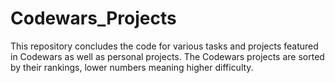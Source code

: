 # Codewars_Projects
This repository concludes the code for various tasks and projects featured in Codewars as well as personal projects.
The Codewars projects are sorted by their rankings, lower numbers meaning higher difficulty.
